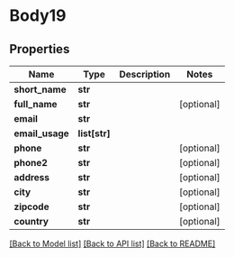 # Body19

## Properties
Name | Type | Description | Notes
------------ | ------------- | ------------- | -------------
**short_name** | **str** |  | 
**full_name** | **str** |  | [optional] 
**email** | **str** |  | 
**email_usage** | **list[str]** |  | 
**phone** | **str** |  | [optional] 
**phone2** | **str** |  | [optional] 
**address** | **str** |  | [optional] 
**city** | **str** |  | [optional] 
**zipcode** | **str** |  | [optional] 
**country** | **str** |  | [optional] 

[[Back to Model list]](../README.md#documentation-for-models) [[Back to API list]](../README.md#documentation-for-api-endpoints) [[Back to README]](../README.md)

